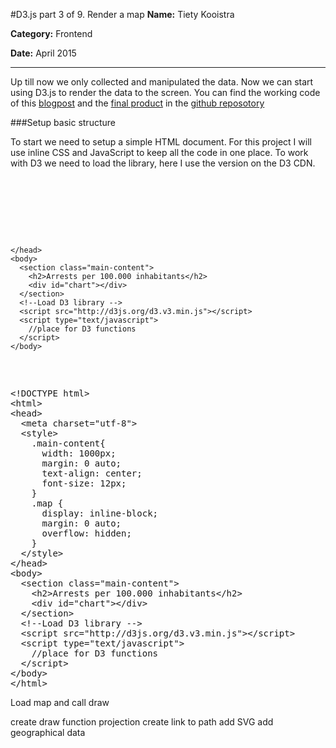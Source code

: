 #D3.js part 3 of 9. Render a map
**Name:** Tiety Kooistra

**Category:** Frontend

**Date:** April 2015

----------------------------------------------------------------------
Up till now we only collected and manipulated the data. Now we can start using D3.js to render the data to the screen. You can find the working code of this [blogpost](https://github.com/tietyk/D3/blob/master/Prototype/part3-9.html) and the [final product](https://github.com/tietyk/D3/blob/master/Prototype/part9-9.html) in the [github reposotory](https://github.com/tietyk/D3)

###Setup basic structure

To start we need to setup a simple HTML document. For this project I will use inline CSS and JavaScript to keep all the code in one place. To work with D3 we need to load the library, here I use the version on the D3 CDN.

<pre lang="html">
<!DOCTYPE html>
<html>
	<head>
	  <meta charset="utf-8">
	  <style>
	    .main-content{
	      width: 1000px;
	      margin: 0 auto;
	      text-align: center;
	      font-size: 12px;
	    }
	    .map {
	      display: inline-block;
	      margin: 0 auto;
	      overflow: hidden;
	    }
	  </style>
	</head>
	<body>
	  <section class="main-content">
	    <h2>Arrests per 100.000 inhabitants</h2>
	    <div id="chart"></div>
	  </section>
	  <!--Load D3 library -->
	  <script src="http://d3js.org/d3.v3.min.js"></script>
	  <script type="text/javascript">
	  	//place for D3 functions
	  </script>
	</body>
</html>
</pre>

<pre lang="html">
&#x3C;!DOCTYPE html&#x3E;
&#x3C;html&#x3E;
&#x3C;head&#x3E;
  &#x3C;meta charset=&#x22;utf-8&#x22;&#x3E;
  &#x3C;style&#x3E;
    .main-content{
      width: 1000px;
      margin: 0 auto;
      text-align: center;
      font-size: 12px;
    }
    .map {
      display: inline-block;
      margin: 0 auto;
      overflow: hidden;
    }
  &#x3C;/style&#x3E;
&#x3C;/head&#x3E;
&#x3C;body&#x3E;
  &#x3C;section class=&#x22;main-content&#x22;&#x3E;
    &#x3C;h2&#x3E;Arrests per 100.000 inhabitants&#x3C;/h2&#x3E;
    &#x3C;div id=&#x22;chart&#x22;&#x3E;&#x3C;/div&#x3E;
  &#x3C;/section&#x3E;
  &#x3C;!--Load D3 library --&#x3E;
  &#x3C;script src=&#x22;http://d3js.org/d3.v3.min.js&#x22;&#x3E;&#x3C;/script&#x3E;
  &#x3C;script type=&#x22;text/javascript&#x22;&#x3E;
    //place for D3 functions
  &#x3C;/script&#x3E;
&#x3C;/body&#x3E;
&#x3C;/html&#x3E;
</pre>

Load map and call draw

create draw function
	projection
		create
		link to path
	add SVG
	add geographical data